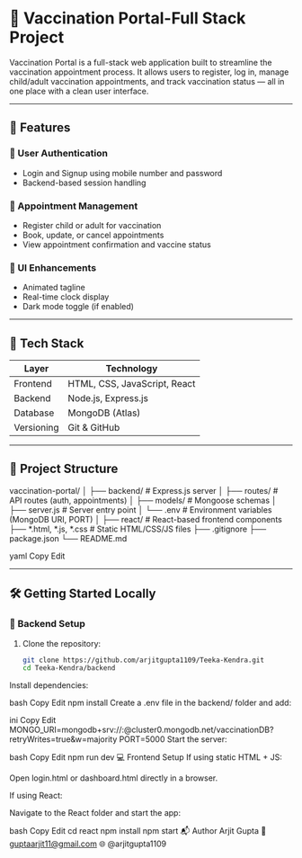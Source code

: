# 💉 Vaccination Portal-Full Stack Project

Vaccination Portal is a full-stack web application built to streamline the vaccination appointment process. It allows users to register, log in, manage child/adult vaccination appointments, and track vaccination status — all in one place with a clean user interface.

---

## 🚀 Features

### 👤 User Authentication
- Login and Signup using mobile number and password
- Backend-based session handling

### 📅 Appointment Management
- Register child or adult for vaccination
- Book, update, or cancel appointments
- View appointment confirmation and vaccine status

### 🌙 UI Enhancements
- Animated tagline
- Real-time clock display
- Dark mode toggle (if enabled)

---

## 🧰 Tech Stack

| Layer      | Technology                    |
|------------|-------------------------------|
| Frontend   | HTML, CSS, JavaScript, React  |
| Backend    | Node.js, Express.js           |
| Database   | MongoDB (Atlas)               |
| Versioning | Git & GitHub                  |

---

## 📁 Project Structure

vaccination-portal/
│
├── backend/ # Express.js server
│ ├── routes/ # API routes (auth, appointments)
│ ├── models/ # Mongoose schemas
│ ├── server.js # Server entry point
│ └── .env # Environment variables (MongoDB URI, PORT)
│
├── react/ # React-based frontend components
├── *.html, *.js, *.css # Static HTML/CSS/JS files
├── .gitignore
├── package.json
└── README.md

yaml
Copy
Edit

---

## 🛠️ Getting Started Locally

### 🔧 Backend Setup

1. Clone the repository:
   ```bash
   git clone https://github.com/arjitgupta1109/Teeka-Kendra.git
   cd Teeka-Kendra/backend
Install dependencies:

bash
Copy
Edit
npm install
Create a .env file in the backend/ folder and add:

ini
Copy
Edit
MONGO_URI=mongodb+srv://<username>:<password>@cluster0.mongodb.net/vaccinationDB?retryWrites=true&w=majority
PORT=5000
Start the server:

bash
Copy
Edit
npm run dev
💻 Frontend Setup
If using static HTML + JS:

Open login.html or dashboard.html directly in a browser.

If using React:

Navigate to the React folder and start the app:

bash
Copy
Edit
cd react
npm install
npm start
📬 Author
Arjit Gupta
📧 guptaarjit11@gmail.com
🌐 @arjitgupta1109

